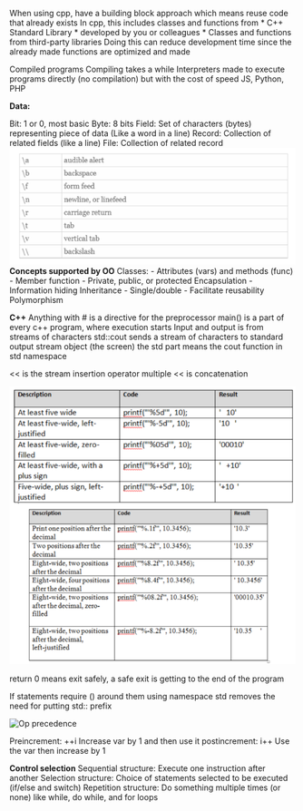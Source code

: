 When using cpp, have a building block approach which means reuse code that already exists
In cpp, this includes classes and functions from
    * C++ Standard Library
    * developed by you or colleagues
    * Classes and functions from third-party libraries
Doing this can reduce development time since the already made functions are optimized and made

Compiled programs 
    Compiling takes a while
    Interpreters made to execute programs directly (no compilation) but with the cost of speed
        JS, Python, PHP

**Data:**

Bit: 1 or 0, most basic
Byte: 8 bits
Field: Set of characters (bytes) representing piece of data (Like a word in a line)
Record: Collection of related fields (like a line)
File: Collection of related record
![Alt text](image-9.png)
**Concepts supported by OO**
Classes:
    - Attributes (vars) and methods (func)
    - Member function
    - Private, public, or protected
Encapsulation
    - Information hiding
Inheritance
    - Single/double
    - Facilitate reusability
Polymorphism

**C++**
Anything with # is a directive for the preprocessor
main() is a part of every c++ program, where execution starts
Input and output is from streams of characters
std::cout sends a stream of characters to standard output stream object (the screen)
    the std part means the cout function in std namespace

<< is the stream insertion operator multiple << is concatenation 

![Escape characters](image-10.png)

return 0 means exit safely, a safe exit is getting to the end of the program 

If statements require () around them
using namespace std removes the need for putting std:: prefix


![Op precedence](image-12.png)


Preincrement: ++i   Increase var by 1 and then use it
postincrement: i++  Use the var then increase by 1


**Control selection**
Sequential structure: Execute one instruction after another
Selection structure: Choice of statements selected to be executed (if/else and switch)
Repetition structure: Do something multiple times (or none) like while, do while, and for loops




